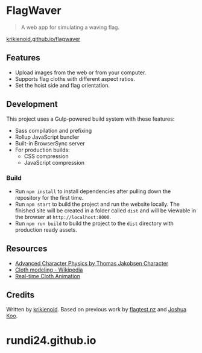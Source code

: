 # FlagWaver

> A web app for simulating a waving flag.

[krikienoid.github.io/flagwaver](https://krikienoid.github.io/flagwaver/)

## Features

- Upload images from the web or from your computer.
- Supports flag cloths with different aspect ratios.
- Set the hoist side and flag orientation.

## Development

This project uses a Gulp-powered build system with these features:

- Sass compilation and prefixing
- Rollup JavaScript bundler
- Built-in BrowserSync server
- For production builds:
  - CSS compression
  - JavaScript compression

### Build

- Run ```npm install``` to install dependencies after pulling down the repository for the first time.
- Run ```npm start``` to build the project and run the website locally. The finished site will be created in a folder called ```dist``` and will be viewable in the browser at ```http://localhost:8000```.
- Run ```npm run build``` to build the project to the ```dist``` directory with production ready assets.

## Resources

- [Advanced Character Physics by Thomas Jakobsen Character](http://web.archive.org/web/20070610223835/http:/www.teknikus.dk/tj/gdc2001.htm)
- [Cloth modeling - Wikipedia](https://en.wikipedia.org/wiki/Cloth_modeling)
- [Real-time Cloth Animation](http://www.darwin3d.com/gamedev/articles/col0599.pdf)

## Credits

Written by [krikienoid](https://github.com/krikienoid/flagwaver). Based on previous work by [flagtest.nz](http://flagtest.nz/) and [Joshua Koo](https://github.com/zz85).
# rundi24.github.io
